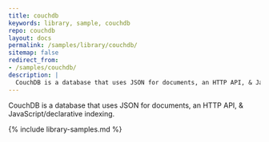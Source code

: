 ```yaml
---
title: couchdb
keywords: library, sample, couchdb
repo: couchdb
layout: docs
permalink: /samples/library/couchdb/
sitemap: false
redirect_from:
- /samples/couchdb/
description: |
  CouchDB is a database that uses JSON for documents, an HTTP API, & JavaScript/declarative indexing.
---
```


CouchDB is a database that uses JSON for documents, an HTTP API, & JavaScript/declarative indexing.


{% include library-samples.md %}
